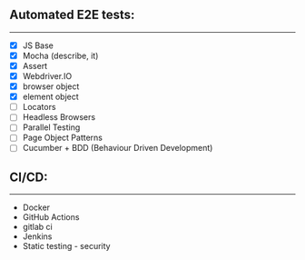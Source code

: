 ## Automated E2E tests:
---
- [x] JS Base
- [x] Mocha (describe, it)
- [x] Assert
- [x] Webdriver.IO
- [x] browser object
- [x] element object
- [ ] Locators
- [ ] Headless Browsers
- [ ] Parallel Testing
- [ ] Page Object Patterns
- [ ] Cucumber + BDD (Behaviour Driven Development)

## CI/CD:
---
- Docker
- GitHub Actions
- gitlab ci
- Jenkins
- Static testing - security

